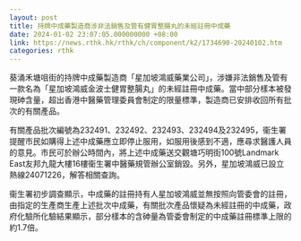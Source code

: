 ```yaml
---
layout: post
title: 持牌中成藥製造商涉非法銷售及管有健胃整腸丸的未經註冊中成藥
date: 2024-01-02 23:07:05.000000000 +08:00
link: https://news.rthk.hk/rthk/ch/component/k2/1734690-20240102.htm
categories: rthk
---
```


葵涌禾塘咀街的持牌中成藥製造商「星加坡鴻威藥業公司」，涉嫌非法銷售及管有一款名為「星加坡鴻威金波士健胃整腸丸」的未經註冊中成藥。當中部分樣本被發現砷含量，超出香港中醫藥管理委員會制定的限量標準，製造商已安排收回所有批次的有關產品。

有關產品批次編號為232491、232492、232493、232494及232495，衞生署提醒巿民如購得上述中成藥應立即停止服用，如服用後感到不適，應尋求醫護人員的意見。市民可於辦公時間內，將上述中成藥送交觀塘巧明街100號Landmark East友邦九龍大樓16樓衞生署中醫藥規管辦公室銷毀。另外，星加坡鴻威已設立熱線24071226，解答相關查詢。

衞生署初步調查顯示，中成藥的註冊持有人星加坡鴻威並無按照向管委會的註冊，由指定的生產商生產上述批次中成藥，有關批次產品懷疑為未經註冊的中成藥，政府化驗所化驗結果顯示，部分樣本的含砷量為管委會制定的中成藥註冊標準上限的約1.7倍。
